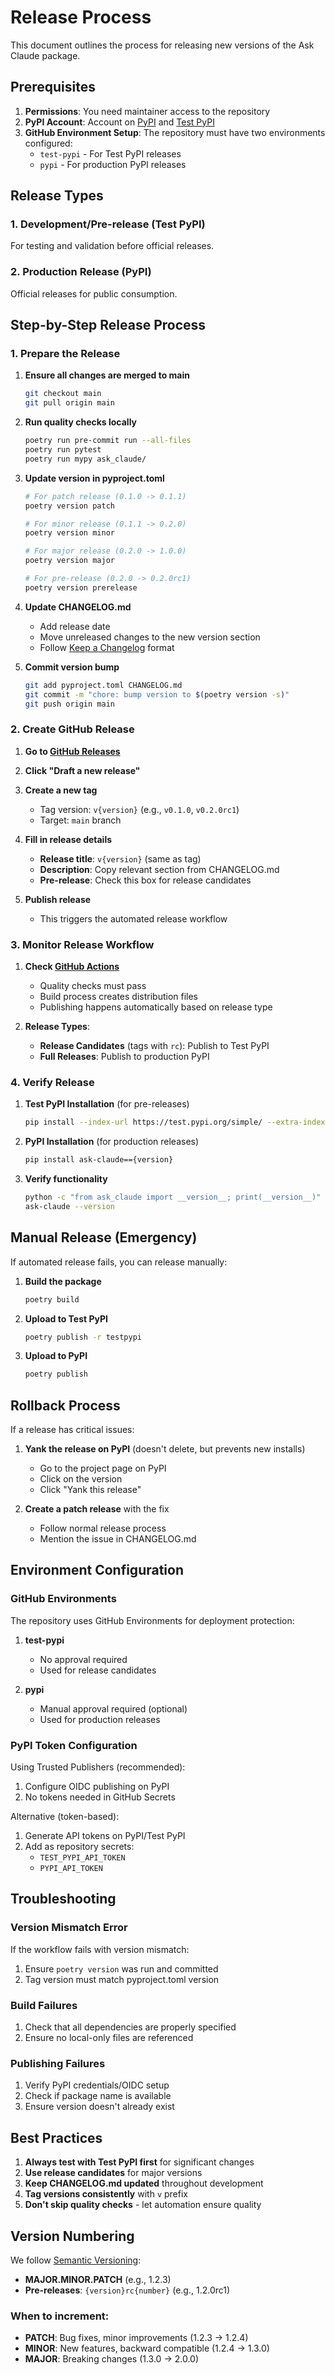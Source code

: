 # Release Process

This document outlines the process for releasing new versions of the Ask Claude package.

## Prerequisites

1. **Permissions**: You need maintainer access to the repository
2. **PyPI Account**: Account on [PyPI](https://pypi.org) and [Test PyPI](https://test.pypi.org)
3. **GitHub Environment Setup**: The repository must have two environments configured:
   - `test-pypi` - For Test PyPI releases
   - `pypi` - For production PyPI releases

## Release Types

### 1. Development/Pre-release (Test PyPI)
For testing and validation before official releases.

### 2. Production Release (PyPI)
Official releases for public consumption.

## Step-by-Step Release Process

### 1. Prepare the Release

1. **Ensure all changes are merged to main**
   ```bash
   git checkout main
   git pull origin main
   ```

2. **Run quality checks locally**
   ```bash
   poetry run pre-commit run --all-files
   poetry run pytest
   poetry run mypy ask_claude/
   ```

3. **Update version in pyproject.toml**
   ```bash
   # For patch release (0.1.0 -> 0.1.1)
   poetry version patch

   # For minor release (0.1.1 -> 0.2.0)
   poetry version minor

   # For major release (0.2.0 -> 1.0.0)
   poetry version major

   # For pre-release (0.2.0 -> 0.2.0rc1)
   poetry version prerelease
   ```

4. **Update CHANGELOG.md**
   - Add release date
   - Move unreleased changes to the new version section
   - Follow [Keep a Changelog](https://keepachangelog.com) format

5. **Commit version bump**
   ```bash
   git add pyproject.toml CHANGELOG.md
   git commit -m "chore: bump version to $(poetry version -s)"
   git push origin main
   ```

### 2. Create GitHub Release

1. **Go to [GitHub Releases](https://github.com/Spenquatch/ask-claude/releases)**

2. **Click "Draft a new release"**

3. **Create a new tag**
   - Tag version: `v{version}` (e.g., `v0.1.0`, `v0.2.0rc1`)
   - Target: `main` branch

4. **Fill in release details**
   - **Release title**: `v{version}` (same as tag)
   - **Description**: Copy relevant section from CHANGELOG.md
   - **Pre-release**: Check this box for release candidates

5. **Publish release**
   - This triggers the automated release workflow

### 3. Monitor Release Workflow

1. **Check [GitHub Actions](https://github.com/Spenquatch/ask-claude/actions)**
   - Quality checks must pass
   - Build process creates distribution files
   - Publishing happens automatically based on release type

2. **Release Types**:
   - **Release Candidates** (tags with `rc`): Publish to Test PyPI
   - **Full Releases**: Publish to production PyPI

### 4. Verify Release

1. **Test PyPI Installation** (for pre-releases)
   ```bash
   pip install --index-url https://test.pypi.org/simple/ --extra-index-url https://pypi.org/simple/ ask-claude=={version}
   ```

2. **PyPI Installation** (for production releases)
   ```bash
   pip install ask-claude=={version}
   ```

3. **Verify functionality**
   ```bash
   python -c "from ask_claude import __version__; print(__version__)"
   ask-claude --version
   ```

## Manual Release (Emergency)

If automated release fails, you can release manually:

1. **Build the package**
   ```bash
   poetry build
   ```

2. **Upload to Test PyPI**
   ```bash
   poetry publish -r testpypi
   ```

3. **Upload to PyPI**
   ```bash
   poetry publish
   ```

## Rollback Process

If a release has critical issues:

1. **Yank the release on PyPI** (doesn't delete, but prevents new installs)
   - Go to the project page on PyPI
   - Click on the version
   - Click "Yank this release"

2. **Create a patch release** with the fix
   - Follow normal release process
   - Mention the issue in CHANGELOG.md

## Environment Configuration

### GitHub Environments

The repository uses GitHub Environments for deployment protection:

1. **test-pypi**
   - No approval required
   - Used for release candidates

2. **pypi**
   - Manual approval required (optional)
   - Used for production releases

### PyPI Token Configuration

Using Trusted Publishers (recommended):
1. Configure OIDC publishing on PyPI
2. No tokens needed in GitHub Secrets

Alternative (token-based):
1. Generate API tokens on PyPI/Test PyPI
2. Add as repository secrets:
   - `TEST_PYPI_API_TOKEN`
   - `PYPI_API_TOKEN`

## Troubleshooting

### Version Mismatch Error
If the workflow fails with version mismatch:
1. Ensure `poetry version` was run and committed
2. Tag version must match pyproject.toml version

### Build Failures
1. Check that all dependencies are properly specified
2. Ensure no local-only files are referenced

### Publishing Failures
1. Verify PyPI credentials/OIDC setup
2. Check if package name is available
3. Ensure version doesn't already exist

## Best Practices

1. **Always test with Test PyPI first** for significant changes
2. **Use release candidates** for major versions
3. **Keep CHANGELOG.md updated** throughout development
4. **Tag versions consistently** with `v` prefix
5. **Don't skip quality checks** - let automation ensure quality

## Version Numbering

We follow [Semantic Versioning](https://semver.org/):
- **MAJOR.MINOR.PATCH** (e.g., 1.2.3)
- **Pre-releases**: `{version}rc{number}` (e.g., 1.2.0rc1)

### When to increment:
- **PATCH**: Bug fixes, minor improvements (1.2.3 → 1.2.4)
- **MINOR**: New features, backward compatible (1.2.4 → 1.3.0)
- **MAJOR**: Breaking changes (1.3.0 → 2.0.0)
